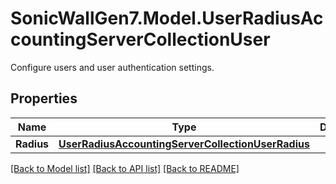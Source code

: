 # SonicWallGen7.Model.UserRadiusAccountingServerCollectionUser
Configure users and user authentication settings.

## Properties

Name | Type | Description | Notes
------------ | ------------- | ------------- | -------------
**Radius** | [**UserRadiusAccountingServerCollectionUserRadius**](UserRadiusAccountingServerCollectionUserRadius.md) |  | [optional] 

[[Back to Model list]](../README.md#documentation-for-models) [[Back to API list]](../README.md#documentation-for-api-endpoints) [[Back to README]](../README.md)

